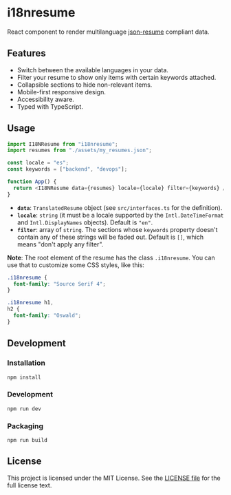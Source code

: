 # i18nresume

React component to render multilanguage [json-resume](https://jsonresume.org/) compliant data.

## Features

- Switch between the available languages in your data.
- Filter your resume to show only items with certain keywords attached.
- Collapsible sections to hide non-relevant items.
- Mobile-first responsive design.
- Accessibility aware.
- Typed with TypeScript.

## Usage

```javascript
import I18NResume from "i18nresume";
import resumes from "./assets/my_resumes.json";

const locale = "es";
const keywords = ["backend", "devops"];

function App() {
  return <I18NResume data={resumes} locale={locale} filter={keywords} />;
}
```

- **`data`**: `TranslatedResume` object (see `src/interfaces.ts` for the definition).
- **`locale`**: `string` (it must be a locale supported by the `Intl.DateTimeFormat` and `Intl.DisplayNames` objects). Default is `"en"`.
- **`filter`**: array of `string`. The sections whose `keywords` property doesn't contain any of these strings will be faded out. Default is `[]`, which means "don't apply any filter".

**Note**: The root element of the resume has the class `.i18nresume`. You can use that to customize some CSS styles, like this:

```css
.i18nresume {
  font-family: "Source Serif 4";
}

.i18nresume h1,
h2 {
  font-family: "Oswald";
}
```

## Development

### Installation

```shell
npm install
```

### Development

```shell
npm run dev
```

### Packaging

```shell
npm run build
```

## License

This project is licensed under the MIT License. See the [LICENSE file](./LICENSE) for the full license text.
